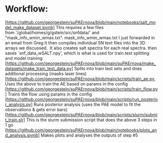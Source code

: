 # Workflow:

[https://github.com/georgestein/suPAErnova/blob/main/notebooks/salt_model_make_dataset.ipynb]
    This requires a few files from '/global/homes/g/gstein/src/snfdata/' and "mask_info_wmin_wmax.txt". mask_info_wmin_wmax.txt I just forwarded in an email from Greg
    It then compiles individual SN text files into the 3D arrays we discussed. 
    It also creates salt spectra for each real spectra.
    then saves `snf_data_wSALT.npy', which is what is used for train.test splitting and model training
[https://github.com/georgestein/suPAErnova/blob/main/suPAErnova/make_datasets/make_train_test_data.py]
    Splits into train test sets and does additional processing (masks laser lines)
[https://github.com/georgestein/suPAErnova/blob/main/scripts/train_ae.py 
    Uses the above to train the AE based on params in the config
[https://github.com/georgestein/suPAErnova/blob/main/scripts/train_flow.py]
    Trains the flow using params in the config
[https://github.com/georgestein/suPAErnova/blob/main/scripts/run_posterior_analysis.py]
    Runs posterior analysis (uses the PAE model to fit the observations & gets error bars) 
[https://github.com/georgestein/suPAErnova/blob/main/scripts/slurm/submit_train.slr]
    This is the slurm submission script that does the above 3 steps in 1 go
[https://github.com/georgestein/suPAErnova/blob/main/notebooks/plots_and_analysis.ipynb]
    Makes plots and analyses the outputs of step #5

